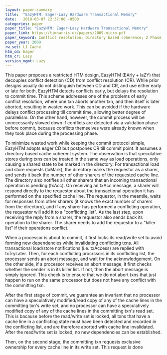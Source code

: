 ```yaml
---
layout: paper-summary
title:  "EazyHTM: Eager-Lazy Hardware Transactional Memory"
date:   2018-03-07 22:37:00 -0500
categories: paper
paper_title: "EazyHTM: Eager-Lazy Hardware Transactional Memory"
paper_link: https://timharris.uk/papers/2009-micro.pdf
paper_keyword: Conflict resolution; Directory based coherence; 2 Phase Commit
paper_year: 2009
rw_set: L1 Cache
htm_cd: Eager
htm_cr: Lazy
version_mgmt: Lazy
---
```


This paper proposes a restricted HTM design, EazyHTM (EArly + laZY) that decouples conflict detection (CD) from conflict resolution (CR). 
While prior designs usually do not distinguish between CD and CR, and use either early or late for both, EazyHTM detects conflicts early, 
but delays the resolution to commit time. This scheme addresses one of the problems of early conflict resolution, where
one txn aborts another txn, and then itself is later aborted, resulting in wasted work. This can be avoided if the hardware 
delays conflict processing till commit time, allowing better degree of parallelism. On the other hand, however, the commit process 
will be unnecessarily slowed down if conflicts are detected via a validation phase before commit, because conflicts themselves were 
already known when they took place during the processing phase. 

To minimize wasted work while keeping the commit protocol simple, EazyHTM adopts eager CD but postpones CR till commit point. It assumes
a directory based cache coherent system. The observation is that speculative stores during txns can be treated in the same way as load 
operations, only causing a shared state to be marked in the directory. For transactional load and store requests (txMark), the 
directory marks the requestor as a sharer, and sends it back the number of other sharers of the requested cache line. 
The directory also notifies all other sharers that an incoming transactional operation is pending (txAcc). On receiving an txAcc message,
a sharer will respond directly to the requestor about the transactional operation it has performed on the specified cache line. The 
requestor, in the meantile, waits for responses from other sharers (it knows the exact number of sharers from the directory), 
and if any sharer has performed a conflicting operation, the requestor will add it to a "conflicting list". 
As the last step, upon receiving the reply from a sharer, the requestor also sends back its operation to
the sharer. The sharer needs to add the requestor to a "killer list" if their operations conflict.

When a processor is about to commit, it first locks its read/write set to avoid forming new dependencies while invalidating
conflicting txns. All transactional load/store notifications (i.e. txAccess) are replied with txTryLater. Then, for each
conflicting procrssors in its conflicting list, the processor sends an abort message, and wait for the acknowledgement. On
the other side, if a processor receives an abort message, it first checks whether the sender is in its killer list. If not,
then the abort message is simply ignored. This check is to ensure that we do not abort txns that just happen to run on the
same processor but does not have any conflict with the committing txn.

After the first stage of commit, we guarantee an invariant that no processor can have a speculatively modified/read copy of 
any of the cache lines in the committing txn's write set, and no processor can have a speculatively modified copy of 
any of the cache lines in the committing txn's read set. This is bacause before the read/write set is locked, all txns
that have a cache line in a conflicting state must have been detected and recorded in the conflicting list, and are 
therefore aborted with cache line invalidated. After the read/write set is locked, no new dependencies can be established.

Then, on the second stage, the committing txn requests exclusive ownership for every cache line in its write set. This 
request is done 